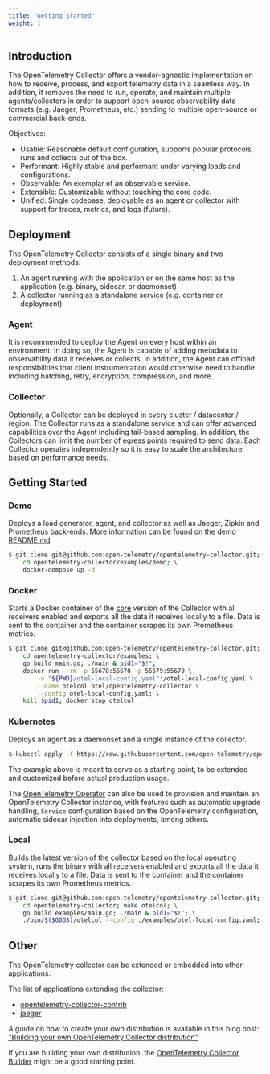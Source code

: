 ```yaml
---
title: "Getting Started"
weight: 1
---
```


## Introduction

The OpenTelemetry Collector offers a vendor-agnostic implementation on how to
receive, process, and export telemetry data in a seamless way. In addition,
it removes the need to run, operate, and maintain multiple agents/collectors in
order to support open-source observability data formats (e.g. Jaeger, Prometheus,
etc.) sending to multiple open-source or commercial back-ends.

Objectives:

- Usable: Reasonable default configuration, supports popular protocols, runs and collects out of the box.
- Performant: Highly stable and performant under varying loads and configurations.
- Observable: An exemplar of an observable service.
- Extensible: Customizable without touching the core code.
- Unified: Single codebase, deployable as an agent or collector with support for traces, metrics, and logs (future).

## Deployment

The OpenTelemetry Collector consists of a single binary and two deployment methods:

1. An agent running with the application or on the same host as the application
(e.g. binary, sidecar, or daemonset)
2. A collector running as a standalone service (e.g. container or deployment)

### Agent

It is recommended to deploy the Agent on every host within an environment. In
doing so, the Agent is capable of adding metadata to observability data it
receives or collects. In addition, the Agent can offload responsibilities that
client instrumentation would otherwise need to handle including batching,
retry, encryption, compression, and more.

### Collector

Optionally, a Collector can be deployed in every cluster / datacenter / region.
The Collector runs as a standalone service and can offer advanced capabilities
over the Agent including tail-based sampling. In addition, the Collectors can
limit the number of egress points required to send data. Each Collector
operates independently so it is easy to scale the architecture based on
performance needs.

## Getting Started

### Demo

Deploys a load generator, agent, and collector as well as Jaeger, Zipkin and
Prometheus back-ends. More information can be found on the demo
[README.md](https://github.com/open-telemetry/opentelemetry-collector/tree/master/examples/demo)

```bash
$ git clone git@github.com:open-telemetry/opentelemetry-collector.git; \
    cd opentelemetry-collector/examples/demo; \
    docker-compose up -d
```

### Docker

Starts a Docker container of the
[core](https://github.com/open-telemetry/opentelemetry-collector)
version of the Collector with all receivers enabled and exports all the data it
receives locally to a file. Data is sent to the container and the container
scrapes its own Prometheus metrics.

```bash
$ git clone git@github.com:open-telemetry/opentelemetry-collector.git; \
    cd opentelemetry-collector/examples; \
    go build main.go; ./main & pid1="$!";
    docker run --rm -p 55678:55678 -p 55679:55679 \
        -v "${PWD}/otel-local-config.yaml":/otel-local-config.yaml \
        --name otelcol otel/opentelemetry-collector \
        --config otel-local-config.yaml; \
    kill $pid1; docker stop otelcol
```

### Kubernetes

Deploys an agent as a daemonset and a single instance of the collector.

```bash
$ kubectl apply -f https://raw.githubusercontent.com/open-telemetry/opentelemetry-collector/master/examples/k8s/otel-config.yaml
```

The example above is meant to serve as a starting point, to be extended and customized before actual production usage.

The [OpenTelemetry Operator](https://github.com/open-telemetry/opentelemetry-operator) 
can also be used to provision and maintain an OpenTelemetry Collector instance, with
features such as automatic upgrade handling, `Service` configuration based on the OpenTelemetry
configuration, automatic sidecar injection into deployments, among others.

### Local

Builds the latest version of the collector based on the local operating system,
runs the binary with all receivers enabled and exports all the data it receives
locally to a file. Data is sent to the container and the container scrapes its own
Prometheus metrics.

```bash
$ git clone git@github.com:open-telemetry/opentelemetry-collector.git; \
    cd opentelemetry-collector; make otelcol; \
    go build examples/main.go; ./main & pid1="$!"; \
    ./bin/$($GOOS)/otelcol --config ./examples/otel-local-config.yaml; kill $pid1
```

## Other

The OpenTelemetry collector can be extended or embedded into other applications.

The list of applications extending the collector:

* [opentelemetry-collector-contrib](https://github.com/open-telemetry/opentelemetry-collector-contrib)
* [jaeger](https://github.com/jaegertracing/jaeger/tree/master/cmd/opentelemetry)

A guide on how to create your own distribution is available in this blog post: 
["Building your own OpenTelemetry Collector distribution"](https://medium.com/p/42337e994b63)

If you are building your own distribution, the [OpenTelemetry Collector Builder](https://github.com/observatorium/opentelemetry-collector-builder) 
might be a good starting point.
